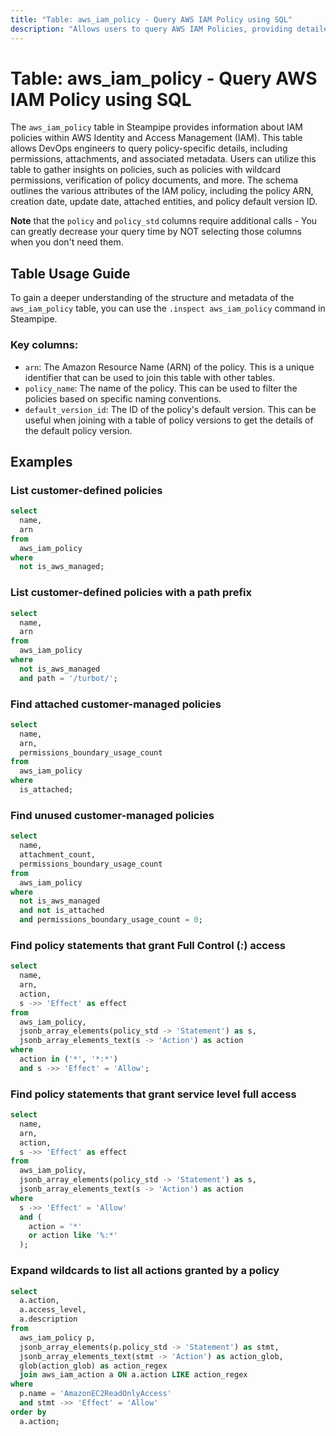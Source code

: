 ```yaml
---
title: "Table: aws_iam_policy - Query AWS IAM Policy using SQL"
description: "Allows users to query AWS IAM Policies, providing detailed information about each policy, including permissions, attachment, and associated metadata."
---
```


# Table: aws_iam_policy - Query AWS IAM Policy using SQL

The `aws_iam_policy` table in Steampipe provides information about IAM policies within AWS Identity and Access Management (IAM). This table allows DevOps engineers to query policy-specific details, including permissions, attachments, and associated metadata. Users can utilize this table to gather insights on policies, such as policies with wildcard permissions, verification of policy documents, and more. The schema outlines the various attributes of the IAM policy, including the policy ARN, creation date, update date, attached entities, and policy default version ID.

**Note** that the `policy` and `policy_std` columns require additional calls - You can greatly decrease your query time by NOT selecting those columns when you don't need them.

## Table Usage Guide

To gain a deeper understanding of the structure and metadata of the `aws_iam_policy` table, you can use the `.inspect aws_iam_policy` command in Steampipe.

### Key columns:

- `arn`: The Amazon Resource Name (ARN) of the policy. This is a unique identifier that can be used to join this table with other tables.
- `policy_name`: The name of the policy. This can be used to filter the policies based on specific naming conventions.
- `default_version_id`: The ID of the policy's default version. This can be useful when joining with a table of policy versions to get the details of the default policy version.

## Examples

### List customer-defined policies

```sql
select
  name,
  arn
from
  aws_iam_policy
where
  not is_aws_managed;
```

### List customer-defined policies with a path prefix

```sql
select
  name,
  arn
from
  aws_iam_policy
where
  not is_aws_managed
  and path = '/turbot/';
```

### Find attached customer-managed policies

```sql
select
  name,
  arn,
  permissions_boundary_usage_count
from
  aws_iam_policy
where
  is_attached;
```

### Find unused customer-managed policies

```sql
select
  name,
  attachment_count,
  permissions_boundary_usage_count
from
  aws_iam_policy
where
  not is_aws_managed
  and not is_attached
  and permissions_boundary_usage_count = 0;
```

### Find policy statements that grant Full Control (*:*) access

```sql
select
  name,
  arn,
  action,
  s ->> 'Effect' as effect
from
  aws_iam_policy,
  jsonb_array_elements(policy_std -> 'Statement') as s,
  jsonb_array_elements_text(s -> 'Action') as action
where
  action in ('*', '*:*')
  and s ->> 'Effect' = 'Allow';
```

### Find policy statements that grant service level full access

```sql
select
  name,
  arn,
  action,
  s ->> 'Effect' as effect
from
  aws_iam_policy,
  jsonb_array_elements(policy_std -> 'Statement') as s,
  jsonb_array_elements_text(s -> 'Action') as action
where
  s ->> 'Effect' = 'Allow'
  and (
    action = '*'
    or action like '%:*'
  );
```

### Expand wildcards to list all actions granted by a policy

```sql
select
  a.action,
  a.access_level,
  a.description
from
  aws_iam_policy p,
  jsonb_array_elements(p.policy_std -> 'Statement') as stmt,
  jsonb_array_elements_text(stmt -> 'Action') as action_glob,
  glob(action_glob) as action_regex
  join aws_iam_action a ON a.action LIKE action_regex
where
  p.name = 'AmazonEC2ReadOnlyAccess'
  and stmt ->> 'Effect' = 'Allow'
order by
  a.action;
```
